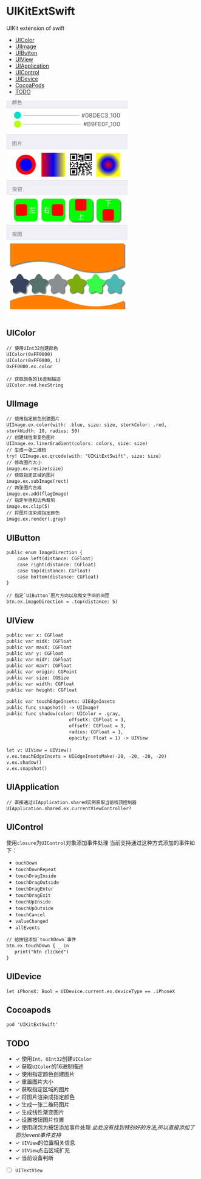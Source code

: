 # UIKitExtSwift
UIKit extension of swift

- [UIColor](#1)
- [UIImage](#2)
- [UIButton](#3)
- [UIView](#4)
- [UIApplication](#5)
- [UIControl](#6)
- [UIDevice](#7)
- [CocoaPods](#99)
- [TODO](#100)


<img src="https://github.com/qianshang/UIKitExtSwift/blob/dev/preview.jpeg" width = "320" alt="预览图片" align=center />


## <a name="1"></a>UIColor

```
// 使用UInt32创建颜色
UIColor(0xFF0000)
UIColor(0xFF0000, 1)
0xFF0000.ex.color

// 获取颜色的16进制描述
UIColor.red.hexString
```

## <a name="2"></a>UIImage
```
// 使用指定颜色创建图片
UIImage.ex.color(with: .blue, size: size, storkColor: .red, storkWidth: 10, radius: 50)
// 创建线性渐变色图片
UIImage.ex.linerGradient(colors: colors, size: size)
// 生成一张二维码
try! UIImage.ex.qrcode(with: "UIKitExtSwift", size: size)
// 修改图片大小                             
image.ex.resize(size)
// 获取指定区域的图片
image.ex.subImage(rect)
// 两张图片合成
image.ex.add(flagImage)
// 指定半径和边角裁剪
image.ex.clip(5)
// 将图片渲染成指定颜色
image.ex.render(.gray)
```

## <a name="3"></a>UIButton

```
public enum ImageDirection {
    case left(distance: CGFloat)
    case right(distance: CGFloat)
    case top(distance: CGFloat)
    case bottom(distance: CGFloat)
}

// 指定`UIButton`图片方向以及和文字间的间距
btn.ex.imageDirection = .top(distance: 5)
```

## <a name="4"></a>UIView

```
public var x: CGFloat
public var midX: CGFloat
public var maxX: CGFloat
public var y: CGFloat
public var midY: CGFloat
public var maxY: CGFloat
public var origin: CGPoint
public var size: CGSize
public var width: CGFloat
public var height: CGFloat
```

```
public var touchEdgeInsets: UIEdgeInsets
public func snapshot() -> UIImage?
public func shadow(color: UIColor = .gray,
                       offsetX: CGFloat = 3,
                       offsetY: CGFloat = 3,
                       radius: CGFloat = 1,
                       opacity: Float = 1) -> UIView

let v: UIView = UIView()
v.ex.touchEdgeInsets = UIEdgeInsetsMake(-20, -20, -20, -20)
v.ex.shadow()
v.ex.snapshot()
```

## <a name="5"></a>UIApplication

```
// 直接通过UIApplication.shared实例获取当前栈顶控制器
UIApplication.shared.ex.currentViewController?
```

## <a name="6"></a>UIControl

使用`closure`为`UIControl`对象添加事件处理
当前支持通过这种方式添加的事件如下：
- `ouchDown`
- `touchDownRepeat`
- `touchDragInside`
- `touchDragOutside`
- `touchDragEnter`
- `touchDragExit`
- `touchUpInside`
- `touchUpOutside`
- `touchCancel`
- `valueChanged`
- `allEvents`

```
// 给按钮添加`touchDown`事件
btn.ex.touchDown { _ in
   print("btn clicked")
}
```

## <a name="7"></a>UIDevice

```
let iPhoneX: Bool = UIDevice.current.ex.deviceType == .iPhoneX
```

## <a name="99"></a>Cocoapods

```
pod 'UIKitExtSwift'
```

## <a name="100"></a>TODO

- ✓ 使用`Int`、`UInt32`创建`UIColor`
- ✓ 获取`UIColor`的16进制描述
- ✓ 使用指定颜色创建图片
- ✓ 重置图片大小
- ✓ 获取指定区域的图片
- ✓ 将图片渲染成指定颜色
- ✓ 生成一张二维码图片
- ✓ 生成线性渐变图片
- ✓ 设置按钮图片位置
- ✓ 使用闭包为按钮添加事件处理 _*此处没有找到特别好的方法,所以直接添加了部分event事件支持*_
- ✓ `UIView`的位置相关信息
- ✓ `UIView`点击区域扩充
- ✓ 当前设备判断
- [ ] `UITextView`


